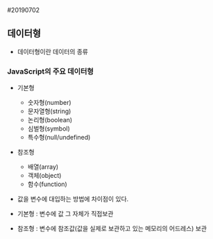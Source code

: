 #20190702

## 데이터형
- 데이터형이란 데이터의 종류

### JavaScript의 주요 데이터형
- 기본형
  * 숫자형(number)
  * 문자열형(string)
  * 논리형(boolean)
  * 심벌형(symbol)
  * 특수형(null/undefined)
- 참조형
  * 배열(array)
  * 객체(object)
  * 함수(function)

- 값을 변수에 대입하는 방법에 차이점이 있다.
- 기본형 : 변수에 값 그 자체가 직접보관
- 참조형 : 변수에 참조값(값을 실제로 보관하고 있는 메모리의 어드레스) 보관


